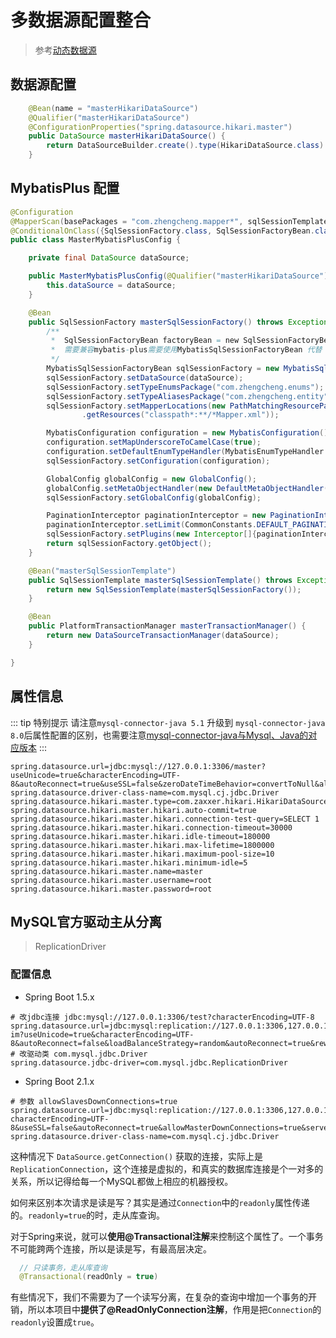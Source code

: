 # 多数据源配置整合

> 参考[动态数据源](https://github.com/baomidou/dynamic-datasource-spring-boot-starter)

## 数据源配置

```java
    @Bean(name = "masterHikariDataSource")
    @Qualifier("masterHikariDataSource")
    @ConfigurationProperties("spring.datasource.hikari.master")
    public DataSource masterHikariDataSource() {
        return DataSourceBuilder.create().type(HikariDataSource.class).build();
    }
```

## MybatisPlus 配置

```java
@Configuration
@MapperScan(basePackages = "com.zhengcheng.mapper*", sqlSessionTemplateRef = "masterSqlSessionTemplate")
@ConditionalOnClass({SqlSessionFactory.class, SqlSessionFactoryBean.class})
public class MasterMybatisPlusConfig {

    private final DataSource dataSource;

    public MasterMybatisPlusConfig(@Qualifier("masterHikariDataSource") DataSource dataSource) {
        this.dataSource = dataSource;
    }

    @Bean
    public SqlSessionFactory masterSqlSessionFactory() throws Exception {
        /**
         *  SqlSessionFactoryBean factoryBean = new SqlSessionFactoryBean();
         *  需要兼容mybatis-plus需要使用MybatisSqlSessionFactoryBean 代替 SqlSessionFactoryBean
         */
        MybatisSqlSessionFactoryBean sqlSessionFactory = new MybatisSqlSessionFactoryBean();
        sqlSessionFactory.setDataSource(dataSource);
        sqlSessionFactory.setTypeEnumsPackage("com.zhengcheng.enums");
        sqlSessionFactory.setTypeAliasesPackage("com.zhengcheng.entity");
        sqlSessionFactory.setMapperLocations(new PathMatchingResourcePatternResolver()
                .getResources("classpath*:**/*Mapper.xml"));

        MybatisConfiguration configuration = new MybatisConfiguration();
        configuration.setMapUnderscoreToCamelCase(true);
        configuration.setDefaultEnumTypeHandler(MybatisEnumTypeHandler.class);
        sqlSessionFactory.setConfiguration(configuration);

        GlobalConfig globalConfig = new GlobalConfig();
        globalConfig.setMetaObjectHandler(new DefaultMetaObjectHandler());
        sqlSessionFactory.setGlobalConfig(globalConfig);

        PaginationInterceptor paginationInterceptor = new PaginationInterceptor();
        paginationInterceptor.setLimit(CommonConstants.DEFAULT_PAGINATION_LIMIT);
        sqlSessionFactory.setPlugins(new Interceptor[]{paginationInterceptor});
        return sqlSessionFactory.getObject();
    }

    @Bean("masterSqlSessionTemplate")
    public SqlSessionTemplate masterSqlSessionTemplate() throws Exception {
        return new SqlSessionTemplate(masterSqlSessionFactory());
    }

    @Bean
    public PlatformTransactionManager masterTransactionManager() {
        return new DataSourceTransactionManager(dataSource);
    }

}
```

## 属性信息

::: tip 特别提示
请注意`mysql-connector-java 5.1` 升级到 `mysql-connector-java 8.0`后属性配置的区别，也需要注意[mysql-connector-java与Mysql、Java的对应版本](https://dev.mysql.com/doc/connector-j/5.1/en/connector-j-versions.html)
:::

```properties
spring.datasource.url=jdbc:mysql://127.0.0.1:3306/master?useUnicode=true&characterEncoding=UTF-8&autoReconnect=true&useSSL=false&zeroDateTimeBehavior=convertToNull&allowMultiQueries=true&serverTimezone=GMT%2B8
spring.datasource.driver-class-name=com.mysql.cj.jdbc.Driver
spring.datasource.hikari.master.type=com.zaxxer.hikari.HikariDataSource
spring.datasource.hikari.master.hikari.auto-commit=true
spring.datasource.hikari.master.hikari.connection-test-query=SELECT 1
spring.datasource.hikari.master.hikari.connection-timeout=30000
spring.datasource.hikari.master.hikari.idle-timeout=180000
spring.datasource.hikari.master.hikari.max-lifetime=1800000
spring.datasource.hikari.master.hikari.maximum-pool-size=10
spring.datasource.hikari.master.hikari.minimum-idle=5
spring.datasource.hikari.master.name=master
spring.datasource.hikari.master.username=root
spring.datasource.hikari.master.password=root
```

## **MySQL官方驱动**主从分离

> ReplicationDriver

### 配置信息

- Spring Boot 1.5.x

```properties
# 改jdbc连接 jdbc:mysql://127.0.0.1:3306/test?characterEncoding=UTF-8
spring.datasource.url=jdbc:mysql:replication://127.0.0.1:3306,127.0.0.1:3306,127.0.0.1:3306/zc-im?useUnicode=true&characterEncoding=UTF-8&autoReconnect=false&loadBalanceStrategy=random&autoReconnect=true&rewriteBatchedStatements=TRUE&zeroDateTimeBehavior=convertToNull
# 改驱动类 com.mysql.jdbc.Driver
spring.datasource.jdbc-driver=com.mysql.jdbc.ReplicationDriver
```

- Spring Boot 2.1.x
```properties
# 参数 allowSlavesDownConnections=true
spring.datasource.url=jdbc:mysql:replication://127.0.0.1:3306,127.0.0.1:3306,127.0.0.1:3306/db?characterEncoding=UTF-8&useSSL=false&autoReconnect=true&allowMasterDownConnections=true&serverTimezone=GMT%2B8&zeroDateTimeBehavior=convertToNull&allowMultiQueries=true
spring.datasource.driver-class-name=com.mysql.cj.jdbc.Driver
```

这种情况下 `DataSource.getConnection()` 获取的连接，实际上是`ReplicationConnection`，这个连接是虚拟的，和真实的数据库连接是个一对多的关系，所以记得给每一个MySQL都做上相应的机器授权。

如何来区别本次请求是读是写？其实是通过`Connection`中的`readonly`属性传递的。`readonly=true`的时，走从库查询。

对于Spring来说，就可以**使用@Transactional注解**来控制这个属性了。一个事务不可能跨两个连接，所以是读是写，有最高层决定。

```java
  // 只读事务，走从库查询
  @Transactional(readOnly = true)
```

有些情况下，我们不需要为了一个读写分离，在复杂的查询中增加一个事务的开销，所以本项目中**提供了@ReadOnlyConnection注解**，作用是把`Connection`的`readonly`设置成`true`。
